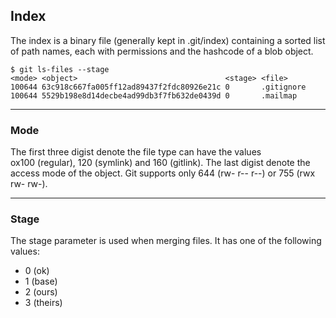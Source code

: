 ## Index

The index is a binary file (generally kept in .git/index) containing a sorted
list of path names, each with permissions and the hashcode of a blob object. 

```shell
$ git ls-files --stage
<mode> <object>                                 <stage> <file>
100644 63c918c667fa005ff12ad89437f2fdc80926e21c 0       .gitignore
100644 5529b198e8d14decbe4ad99db3f7fb632de0439d 0       .mailmap
```

-------------------------------------------------------------------------------
### Mode

The first three digist denote the file type can have the values  
ox100 (regular), 120 (symlink) and 160 (gitlink). The last digist denote the 
access mode of the object. Git supports only 644 (rw- r-- r--) or 755 (rwx rw- 
rw-).

-------------------------------------------------------------------------------
### Stage

The stage parameter is used when merging files. It has one of the following 
values:

- 0 (ok)
- 1 (base)
- 2 (ours)
- 3 (theirs)
